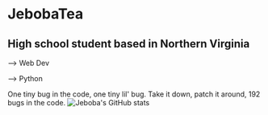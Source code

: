 # JebobaTea
## High school student based in Northern Virginia 
--> Web Dev

--> Python

One tiny bug in the code, one tiny lil' bug. Take it down, patch it around, 192 bugs in the code.
![Jeboba's GitHub stats](https://github-readme-stats.vercel.app/api?username=JebobaTea)
